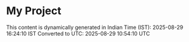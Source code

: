 # My Project

This content is dynamically generated in Indian Time (IST): 2025-08-29 16:24:10 IST
Converted to UTC: 2025-08-29 10:54:10 UTC
